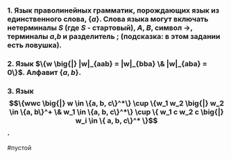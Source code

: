 ### 1. Язык праволинейных грамматик, порождающих язык из единственного слова, $\{a\}$. Слова языка могут включать нетерминалы $S$ (где $S$ - стартовый), $A$, $B$, символ $\to$, терминалы $a$,$b$ и разделитель $;$ (подсказка: в этом задании есть ловушка).

### 2. ﻿﻿﻿Язык $\{w \big{|} |w|_{aab} = |w|_{bba} \& |w|_{aba} = 0\}$. Алфавит $\{a,b\}$.
### 3. ﻿﻿﻿Язык $$\{wwc \big{|} w \in \{a, b, c\}^*\} \cup \{w_1 w_2 \big{|} w_2 \in \{a, b\}^+ \& w_1 \in \{a, b, c\}^*\} \cup \{ w_1 c w_2 c \big{|} w_i \in \{ a, b, c\}^* \}$$.


#пустой